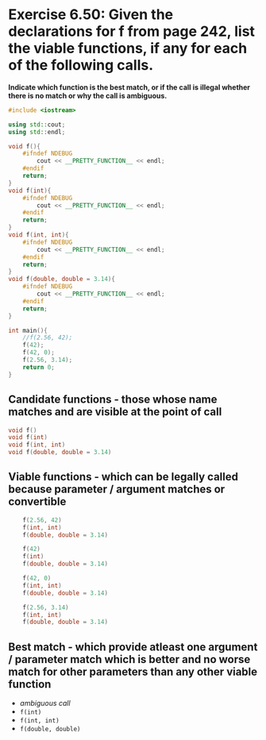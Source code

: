 # Exercise 6.50: Given the declarations for f from page 242, list the viable functions, if any for each of the following calls.

**Indicate which function is the best match, or if the call is illegal whether there is no match or why the call is ambiguous.**

```cpp
#include <iostream>

using std::cout;
using std::endl;

void f(){
	#ifndef NDEBUG
		cout << __PRETTY_FUNCTION__ << endl;
	#endif
	return;
}
void f(int){
	#ifndef NDEBUG
		cout << __PRETTY_FUNCTION__ << endl;
	#endif
	return;
}
void f(int, int){
	#ifndef NDEBUG
		cout << __PRETTY_FUNCTION__ << endl;
	#endif
	return;
}
void f(double, double = 3.14){
	#ifndef NDEBUG
		cout << __PRETTY_FUNCTION__ << endl;
	#endif
	return;
}

int main(){
	//f(2.56, 42);
	f(42);
	f(42, 0);
	f(2.56, 3.14);
	return 0;
}
```

## Candidate functions - those whose name matches and are visible at the point of call

```cpp
void f()
void f(int)
void f(int, int)
void f(double, double = 3.14)
```

## Viable functions - which can be legally called because parameter / argument matches or convertible

```cpp
 	f(2.56, 42)
   	f(int, int)
	f(double, double = 3.14)
```

```cpp
	f(42)
	f(int)
	f(double, double = 3.14)
```

```cpp
	f(42, 0)
	f(int, int)
	f(double, double = 3.14)
```

```cpp
	f(2.56, 3.14)
	f(int, int)
	f(double, double = 3.14)
```

## Best match - which provide atleast one argument / parameter match which is better and no worse match for other parameters than any other viable function
 
- *ambiguous call*
- `f(int)`
- `f(int, int)`
- `f(double, double)`